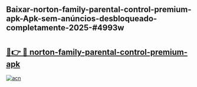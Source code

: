 ## Baixar-norton-family-parental-control-premium-apk-Apk-sem-anúncios-desbloqueado-completamente-2025-#4993w

# <h2><a href="https://ainizakaria.my?title=norton-family-parental-control-premium-apk&ref=22M">🔗👉 🔴 norton-family-parental-control-premium-apk</a></h2>

[![acn](https://github.com/user-attachments/assets/0f9c940e-d8b0-45ae-aac7-cd30a18b3e1c)](https://ainizakaria.my?title=norton-family-parental-control-premium-apk&ref=22M)

